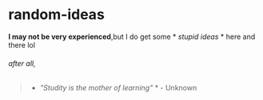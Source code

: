 # random-ideas
**I may not be very experienced**,but I do get some * *stupid ideas* * here and there lol
###### after all,
> * *"Studity is the mother of learning"* *  - Unknown
